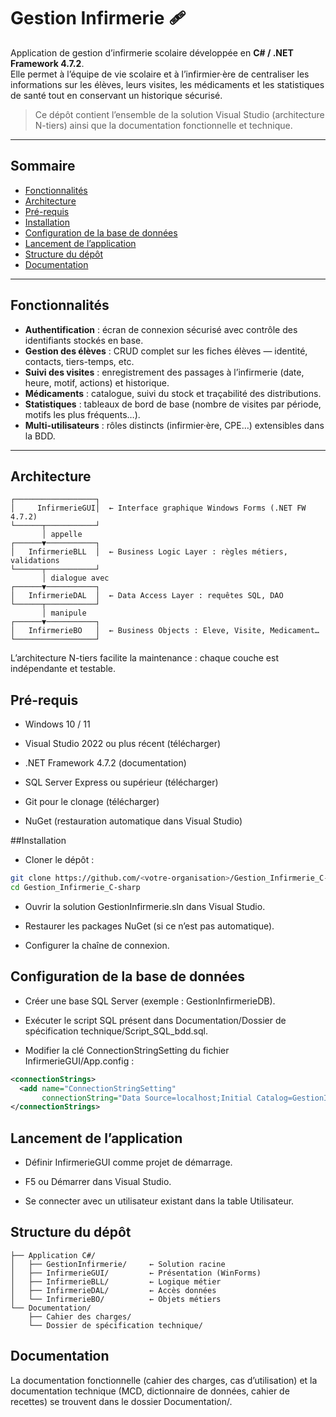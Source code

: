 # Gestion Infirmerie 🩹

Application de gestion d’infirmerie scolaire développée en **C# / .NET Framework 4.7.2**.  
Elle permet à l’équipe de vie scolaire et à l’infirmier·ère de centraliser les informations sur les élèves, leurs visites, les médicaments et les statistiques de santé tout en conservant un historique sécurisé.

> Ce dépôt contient l’ensemble de la solution Visual Studio (architecture N-tiers) ainsi que la documentation fonctionnelle et technique.

---

## Sommaire

- [Fonctionnalités](#fonctionnalités)
- [Architecture](#architecture)
- [Pré-requis](#pré-requis)
- [Installation](#installation)
- [Configuration de la base de données](#configuration-de-la-base-de-données)
- [Lancement de l’application](#lancement-de-lapplication)
- [Structure du dépôt](#structure-du-dépôt)
- [Documentation](#documentation)

---

## Fonctionnalités

- **Authentification** : écran de connexion sécurisé avec contrôle des identifiants stockés en base.  
- **Gestion des élèves** : CRUD complet sur les fiches élèves — identité, contacts, tiers-temps, etc.  
- **Suivi des visites** : enregistrement des passages à l’infirmerie (date, heure, motif, actions) et historique.  
- **Médicaments** : catalogue, suivi du stock et traçabilité des distributions.  
- **Statistiques** : tableaux de bord de base (nombre de visites par période, motifs les plus fréquents…).  
- **Multi-utilisateurs** : rôles distincts (infirmier·ère, CPE…) extensibles dans la BDD.  

---

## Architecture

```text
┌──────────────────┐
│     InfirmerieGUI│  ← Interface graphique Windows Forms (.NET FW 4.7.2)
└──────┬───────────┘
       │ appelle
┌──────▼───────────┐
│   InfirmerieBLL  │  ← Business Logic Layer : règles métiers, validations
└──────┬───────────┘
       │ dialogue avec
┌──────▼───────────┐
│   InfirmerieDAL  │  ← Data Access Layer : requêtes SQL, DAO
└──────┬───────────┘
       │ manipule
┌──────▼───────────┐
│   InfirmerieBO   │  ← Business Objects : Eleve, Visite, Medicament…
└──────────────────┘
```
L’architecture N-tiers facilite la maintenance : chaque couche est indépendante et testable.

## Pré-requis

- Windows 10 / 11

- Visual Studio 2022 ou plus récent (télécharger)

- .NET Framework 4.7.2 (documentation)

- SQL Server Express ou supérieur (télécharger)

- Git pour le clonage (télécharger)

- NuGet (restauration automatique dans Visual Studio)

##Installation

- Cloner le dépôt :

```bash
git clone https://github.com/<votre-organisation>/Gestion_Infirmerie_C-sharp.git
cd Gestion_Infirmerie_C-sharp
```

- Ouvrir la solution GestionInfirmerie.sln dans Visual Studio.

- Restaurer les packages NuGet (si ce n’est pas automatique).

- Configurer la chaîne de connexion.

## Configuration de la base de données

- Créer une base SQL Server (exemple : GestionInfirmerieDB).

- Exécuter le script SQL présent dans Documentation/Dossier de spécification technique/Script_SQL_bdd.sql.

- Modifier la clé ConnectionStringSetting du fichier InfirmerieGUI/App.config :

```xml
<connectionStrings>
  <add name="ConnectionStringSetting"
       connectionString="Data Source=localhost;Initial Catalog=GestionInfirmerieDB;Integrated Security=True"/>
</connectionStrings>
```

## Lancement de l’application

- Définir InfirmerieGUI comme projet de démarrage.

- F5 ou Démarrer dans Visual Studio.

- Se connecter avec un utilisateur existant dans la table Utilisateur.

## Structure du dépôt

```text
├── Application C#/
│   ├── GestionInfirmerie/     ← Solution racine
│   ├── InfirmerieGUI/         ← Présentation (WinForms)
│   ├── InfirmerieBLL/         ← Logique métier
│   ├── InfirmerieDAL/         ← Accès données
│   └── InfirmerieBO/          ← Objets métiers
└── Documentation/
    ├── Cahier des charges/
    └── Dossier de spécification technique/
```

## Documentation
La documentation fonctionnelle (cahier des charges, cas d’utilisation) et la documentation technique (MCD, dictionnaire de données, cahier de recettes) se trouvent dans le dossier Documentation/.
